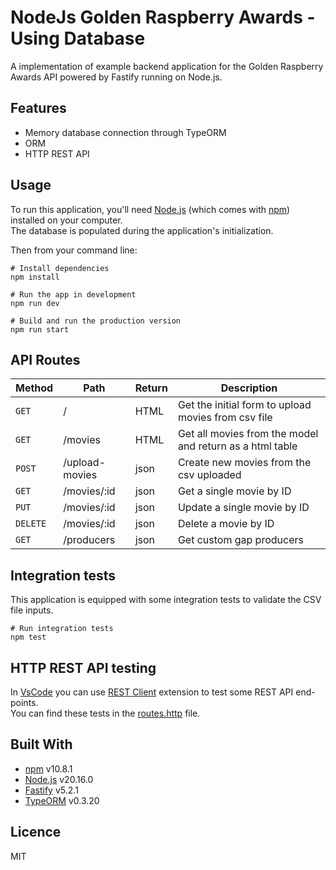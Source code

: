 # NodeJs Golden Raspberry Awards - Using Database

A implementation of example backend application for the Golden Raspberry Awards API powered by Fastify running on Node.js.

## Features

 - Memory database connection through TypeORM
 - ORM
 - HTTP REST API
 
## Usage

To run this application, you'll need [Node.js](https://nodejs.org/en/) (which comes with [npm](https://www.npmjs.com/)) installed on your computer.<br />
The database is populated during the application's initialization.

Then from your command line:

```
# Install dependencies
npm install

# Run the app in development
npm run dev

# Build and run the production version
npm run start
```

## API Routes

| Method | Path | Return | Description |
|---|---|---|---|
| `GET` | / | HTML | Get the initial form to upload movies from csv file |
| `GET` | /movies | HTML | Get all movies from the model and return as a html table |
| `POST` | /upload-movies | json | Create new movies from the csv uploaded |
| `GET` | /movies/:id | json | Get a single movie by ID |
| `PUT` | /movies/:id | json | Update a single movie by ID |
| `DELETE` | /movies/:id | json | Delete a movie by ID |
| `GET` | /producers | json | Get custom gap producers |

## Integration tests

This application is equipped with some integration tests to validate the CSV file inputs.

```
# Run integration tests
npm test
```

## HTTP REST API testing

In [VsCode](https://code.visualstudio.com/) you can use [REST Client](https://marketplace.visualstudio.com/items?itemName=humao.rest-client) extension to test some REST API end-points.<br />
You can find these tests in the [routes.http](routes.http) file.

## Built With

 - [npm](https://nodejs.org/en/) v10.8.1
 - [Node.js](https://nodejs.org/en/) v20.16.0
 - [Fastify](https://fastify.dev/) v5.2.1
 - [TypeORM](https://typeorm.io/) v0.3.20

## Licence

MIT
